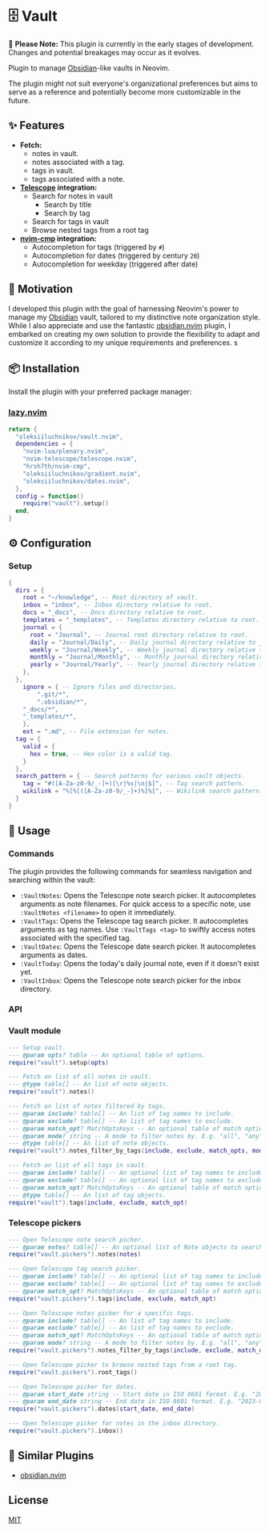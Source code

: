 # 🗄️ Vault

🚧 **Please Note:** This plugin is currently in the early stages of development. Changes and potential breakages may occur as it evolves.

Plugin to manage [Obsidian](https://obsidian.md)-like vaults in Neovim.

The plugin might not suit everyone's organizational preferences but aims to
serve as a reference and potentially become more customizable in the future.

## ✨ Features

- **Fetch:**
  - notes in vault.
  - notes associated with a tag.
  - tags in vault.
  - tags associated with a note.
- **[Telescope](https://github.com/nvim-telescope/telescope.nvim) integration:**
  - Search for notes in vault
    - Search by title
    - Search by tag
  - Search for tags in vault
  - Browse nested tags from a root tag
- **[nvim-cmp](https://github.com/hrsh7th/nvim-cmp) integration:**
  - Autocompletion for tags (triggered by `#`)
  - Autocompletion for dates (triggered by century `20`)
  - Autocompletion for weekday (triggered after date)

## 🤨 Motivation

I developed this plugin with the goal of harnessing Neovim's power to manage my [Obsidian](https://obsidian.md) vault, tailored to my distinctive note organization style.
While I also appreciate and use the fantastic [obsidian.nvim](https://github.com/epwalsh/obsidian.nvim) plugin, I embarked on creating my own solution to provide the flexibility to adapt and customize it according to my unique requirements and preferences.
s
## 📦 Installation

Install the plugin with your preferred package manager:

### [lazy.nvim](https://github.com/folke/lazy.nvim)

```lua
return {
  "oleksiiluchnikov/vault.nvim",
  dependencies = {
    "nvim-lua/plenary.nvim",
    "nvim-telescope/telescope.nvim",
    "hrsh7th/nvim-cmp",
    "oleksiiluchnikov/gradient.nvim",
    "oleksiiluchnikov/dates.nvim",
  },
  config = function()
    require("vault").setup()
  end,
}
```

## ⚙️ Configuration

### Setup

```lua
{
  dirs = {
    root = "~/knowledge", -- Root directory of vault.
    inbox = "inbox", -- Inbox directory relative to root.
    docs = "_docs", -- Docs directory relative to root.
    templates = "_templates", -- Templates directory relative to root.
    journal = {
      root = "Journal", -- Journal root directory relative to root.
      daily = "Journal/Daily", -- Daily journal directory relative to journal root.
      weekly = "Journal/Weekly", -- Weekly journal directory relative to journal root.
      monthly = "Journal/Monthly", -- Monthly journal directory relative to journal root.
      yearly = "Journal/Yearly", -- Yearly journal directory relative to journal root.
    },
  },
	ignore = { -- Ignore files and directories.
		".git/*",
		".obsidian/*",
    "_docs/*",
    "_templates/*",
	},
	ext = ".md", -- File extension for notes.
  tag = {
    valid = {
      hex = true, -- Hex color is a valid tag.
    }
  },
  search_pattern = { -- Search patterns for various vault objects.
    tag = "#([A-Za-z0-9/_-]+)[\r|%s|\n|$]", -- Tag search pattern.
    wikilink = "%[%[([A-Za-z0-9/_-]+)%]%]", -- Wikilink search pattern.
  }
}
```

## 🚀 Usage

### Commands

The plugin provides the following commands for seamless navigation and searching within the vault:

- `:VaultNotes`: Opens the Telescope note search picker. It autocompletes arguments as note filenames. For quick access to a specific note, use `:VaultNotes <filename>` to open it immediately.
- `:VaultTags`: Opens the Telescope tag search picker. It autocompletes arguments as tag names. Use `:VaultTags <tag>` to swiftly access notes associated with the specified tag.
- `:VaultDates`: Opens the Telescope date search picker. It autocompletes arguments as dates.
- `:VaultToday`: Opens the today's daily journal note, even if it doesn't exist yet.
- `:VaultInbox`: Opens the Telescope note search picker for the inbox directory.

### API

### Vault module

```lua
--- Setup vault.
--- @param opts? table -- An optional table of options.
require("vault").setup(opts)

--- Fetch an list of all notes in vault.
--- @type table[] -- An list of note objects.
require("vault").notes()

--- Fetch an list of notes filtered by tags.
--- @param include? table[] -- An list of tag names to include.
--- @param exclude? table[] -- An list of tag names to exclude.
--- @param match_opt? MatchOptsKeys -- An optional table of match options. E.g "exact", "contains", "startwith", "endwith", "regex". If not provided, "exact" will be used.
--- @param mode? string -- A mode to filter notes by. E.g. "all", "any", "none". If not provided, "all" will be used.
--- @type table[] -- An list of note objects.
require("vault").notes_filter_by_tags(include, exclude, match_opts, mode)

--- Fetch an list of all tags in vault.
--- @param include? table[] -- An optional list of tag names to include.
--- @param exclude? table[] -- An optional list of tag names to exclude.
--- @param match_opt? MatchOptsKeys -- An optional table of match options. E.g "exact", "contains", "startwith", "endwith", "regex". If not provided, "exact" will be used.
--- @type table[] -- An list of tag objects.
require("vault").tags(include, exclude, match_opt)
```

### Telescope pickers

```lua
--- Open Telescope note search picker.
--- @param notes? table[] -- An optional list of Note objects to search. If not provided, all notes in vault will be searched.
require("vault.pickers").notes(notes)

--- Open Telescope tag search picker.
--- @param include? table[] -- An optional list of tag names to include.
--- @param exclude? table[] -- An optional list of tag names to exclude.
--- @param match_opt? MatchOptsKeys -- An optional table of match options. E.g "exact", "contains", "startwith", "endwith", "regex". If not provided, "exact" will be used.
require("vault.pickers").tags(include, exclude, match_opt)

--- Open Telescope notes picker for a specific tags.
--- @param include? table[] -- An list of tag names to include.
--- @param exclude? table[] -- An list of tag names to exclude.
--- @param match_opt? MatchOptsKeys -- An optional table of match options. E.g "exact", "contains", "startwith", "endwith", "regex". If not provided, "exact" will be used.
--- @param mode? string -- A mode to filter notes by. E.g. "all", "any", "none". If not provided, "all" will be used.
require("vault.pickers").notes_filter_by_tags(include, exclude, match_opts, mode)

--- Open Telescope picker to browse nested tags from a root tag.
require("vault.pickers").root_tags()

--- Open Telescope picker for dates.
--- @param start_date string -- Start date in ISO 8601 format. E.g. "2023-01-01". If not provided, the week ago date will be used.
--- @param end_date string -- End date in ISO 8601 format. E.g. "2023-01-31". If not provided, the current date will be used.
require("vault.pickers").dates(start_date, end_date)

--- Open Telescope picker for notes in the inbox directory.
require("vault.pickers").inbox()
```

## 🤝 Similar Plugins

- [obsidian.nvim](https://github.com/epwalsh/obsidian.nvim)

## License

[MIT](https://choosealicense.com/licenses/mit/)
